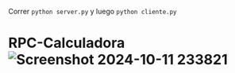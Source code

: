 

Correr ```python server.py``` y luego ```python cliente.py```
# RPC-Calculadora![Screenshot 2024-10-11 233821](https://github.com/user-attachments/assets/70c62b49-f022-4bfe-97bc-77c484e4971d)
